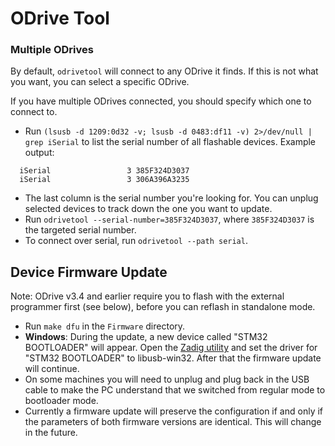 # ODrive Tool

### Multiple ODrives
By default, `odrivetool` will connect to any ODrive it finds. If this is not what you want, you can select a specific ODrive.

If you have multiple ODrives connected, you should specify which one to connect to.
* Run `(lsusb -d 1209:0d32 -v; lsusb -d 0483:df11 -v) 2>/dev/null | grep iSerial` to list the serial number of all flashable devices. Example output:
```
  iSerial                 3 385F324D3037
  iSerial                 3 306A396A3235
```
* The last column is the serial number you're looking for. You can unplug selected devices to track down the one you want to update.
* Run `odrivetool --serial-number=385F324D3037`, where `385F324D3037` is the targeted serial number.
* To connect over serial, run `odrivetool --path serial`.

## Device Firmware Update

Note: ODrive v3.4 and earlier require you to flash with the external programmer first (see below), before you can reflash in standalone mode.

* Run `make dfu` in the `Firmware` directory.
* __Windows__: During the update, a new device called "STM32 BOOTLOADER" will appear. Open the [Zadig utility](http://zadig.akeo.ie/) and set the driver for "STM32 BOOTLOADER" to libusb-win32. After that the firmware update will continue.
* On some machines you will need to unplug and plug back in the USB cable to make the PC understand that we switched from regular mode to bootloader mode.
* Currently a firmware update will preserve the configuration if and only if the parameters of both firmware versions are identical. This will change in the future.
